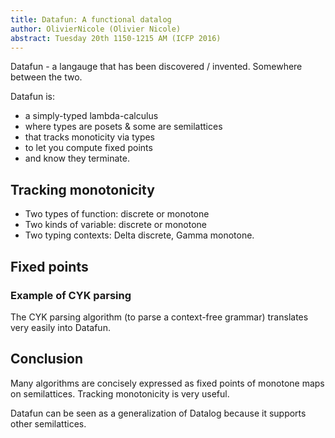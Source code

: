```yaml
---
title: Datafun: A functional datalog
author: OlivierNicole (Olivier Nicole)
abstract: Tuesday 20th 1150-1215 AM (ICFP 2016)
---
```


Datafun - a langauge that has been discovered / invented. Somewhere between the two.

Datafun is:
* a simply-typed lambda-calculus
* where types are posets & some are semilattices
* that tracks monoticity via types
* to let you compute fixed points
* and know they terminate.

## Tracking monotonicity

* Two types of function: discrete or monotone
* Two kinds of variable: discrete or monotone
* Two typing contexts: Delta discrete, Gamma monotone.

## Fixed points

### Example of CYK parsing

The CYK parsing algorithm (to parse a context-free grammar) translates very
easily into Datafun.

## Conclusion

Many algorithms are concisely expressed as fixed points of monotone maps on
semilattices. Tracking monotonicity is very useful.

Datafun can be seen as a generalization of Datalog because it supports
other semilattices.
